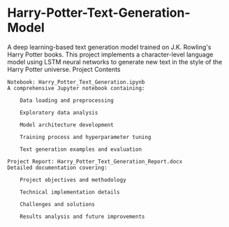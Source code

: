 # Harry-Potter-Text-Generation-Model

A deep learning-based text generation model trained on J.K. Rowling's Harry Potter books. This project implements a character-level language model using LSTM neural networks to generate new text in the style of the Harry Potter universe.
Project Contents

    Notebook: Harry_Potter_Text_Generation.ipynb
    A comprehensive Jupyter notebook containing:

        Data loading and preprocessing

        Exploratory data analysis

        Model architecture development

        Training process and hyperparameter tuning

        Text generation examples and evaluation

    Project Report: Harry_Potter_Text_Generation_Report.docx
    Detailed documentation covering:

        Project objectives and methodology

        Technical implementation details

        Challenges and solutions

        Results analysis and future improvements